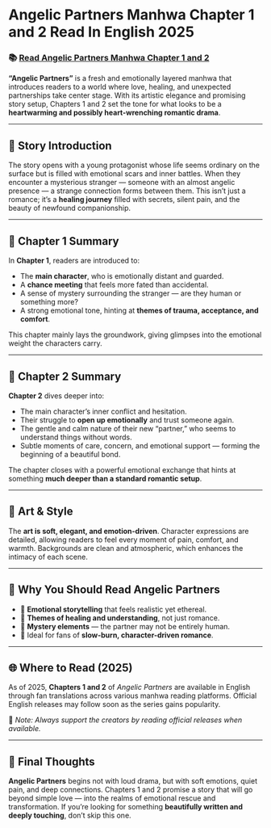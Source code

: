 # Angelic Partners Manhwa Chapter 1 and 2 Read In English 2025
<h3>📚 <a href="https://video2leaks.com/" rel="nofollow">Read  Angelic Partners Manhwa Chapter 1 and 2</a></h3>


**“Angelic Partners”** is a fresh and emotionally layered manhwa that introduces readers to a world where love, healing, and unexpected partnerships take center stage. With its artistic elegance and promising story setup, Chapters 1 and 2 set the tone for what looks to be a **heartwarming and possibly heart-wrenching romantic drama**.

---

## 📖 Story Introduction

The story opens with a young protagonist whose life seems ordinary on the surface but is filled with emotional scars and inner battles. When they encounter a mysterious stranger — someone with an almost angelic presence — a strange connection forms between them. This isn’t just a romance; it’s a **healing journey** filled with secrets, silent pain, and the beauty of newfound companionship.

---

## 🌟 Chapter 1 Summary

In **Chapter 1**, readers are introduced to:

* The **main character**, who is emotionally distant and guarded.
* A **chance meeting** that feels more fated than accidental.
* A sense of mystery surrounding the stranger — are they human or something more?
* A strong emotional tone, hinting at **themes of trauma, acceptance, and comfort**.

This chapter mainly lays the groundwork, giving glimpses into the emotional weight the characters carry.

---

## 🌸 Chapter 2 Summary

**Chapter 2** dives deeper into:

* The main character’s inner conflict and hesitation.
* Their struggle to **open up emotionally** and trust someone again.
* The gentle and calm nature of their new “partner,” who seems to understand things without words.
* Subtle moments of care, concern, and emotional support — forming the beginning of a beautiful bond.

The chapter closes with a powerful emotional exchange that hints at something **much deeper than a standard romantic setup**.

---

## 🎨 Art & Style

The **art is soft, elegant, and emotion-driven**. Character expressions are detailed, allowing readers to feel every moment of pain, comfort, and warmth. Backgrounds are clean and atmospheric, which enhances the intimacy of each scene.

---

## 💬 Why You Should Read Angelic Partners

* 🔹 **Emotional storytelling** that feels realistic yet ethereal.
* 🔹 **Themes of healing and understanding**, not just romance.
* 🔹 **Mystery elements** — the partner may not be entirely human.
* 🔹 Ideal for fans of **slow-burn, character-driven romance**.

---

## 🌐 Where to Read (2025)

As of 2025, **Chapters 1 and 2** of *Angelic Partners* are available in English through fan translations across various manhwa reading platforms. Official English releases may follow soon as the series gains popularity.

📌 *Note: Always support the creators by reading official releases when available.*

---

## 📌 Final Thoughts

**Angelic Partners** begins not with loud drama, but with soft emotions, quiet pain, and deep connections. Chapters 1 and 2 promise a story that will go beyond simple love — into the realms of emotional rescue and transformation. If you’re looking for something **beautifully written and deeply touching**, don’t skip this one.
